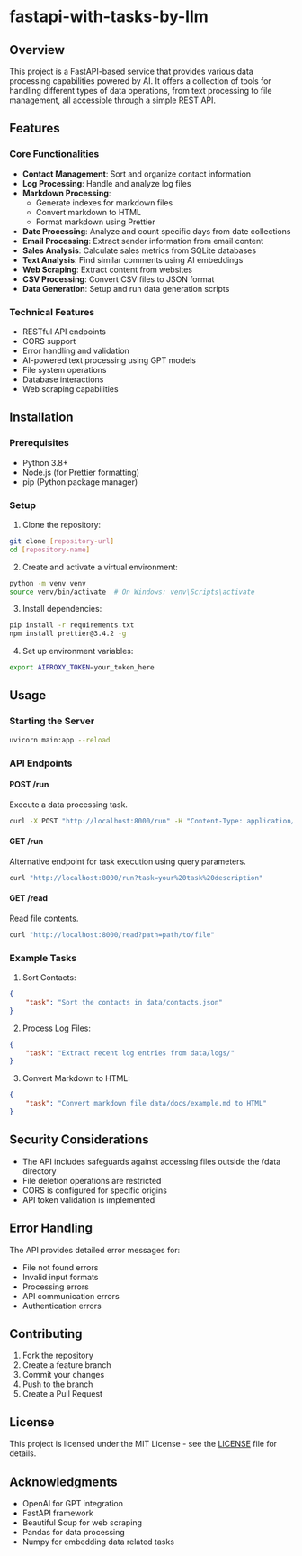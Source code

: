 # fastapi-with-tasks-by-llm


## Overview
This project is a FastAPI-based service that provides various data processing capabilities powered by AI. It offers a collection of tools for handling different types of data operations, from text processing to file management, all accessible through a simple REST API.

## Features

### Core Functionalities
- **Contact Management**: Sort and organize contact information
- **Log Processing**: Handle and analyze log files
- **Markdown Processing**: 
  - Generate indexes for markdown files
  - Convert markdown to HTML
  - Format markdown using Prettier
- **Date Processing**: Analyze and count specific days from date collections
- **Email Processing**: Extract sender information from email content
- **Sales Analysis**: Calculate sales metrics from SQLite databases
- **Text Analysis**: Find similar comments using AI embeddings
- **Web Scraping**: Extract content from websites
- **CSV Processing**: Convert CSV files to JSON format
- **Data Generation**: Setup and run data generation scripts

### Technical Features
- RESTful API endpoints
- CORS support
- Error handling and validation
- AI-powered text processing using GPT models
- File system operations
- Database interactions
- Web scraping capabilities

## Installation

### Prerequisites
- Python 3.8+
- Node.js (for Prettier formatting)
- pip (Python package manager)

### Setup
1. Clone the repository:
```bash
git clone [repository-url]
cd [repository-name]
```

2. Create and activate a virtual environment:
```bash
python -m venv venv
source venv/bin/activate  # On Windows: venv\Scripts\activate
```

3. Install dependencies:
```bash
pip install -r requirements.txt
npm install prettier@3.4.2 -g
```

4. Set up environment variables:
```bash
export AIPROXY_TOKEN=your_token_here
```

## Usage

### Starting the Server
```bash
uvicorn main:app --reload
```

### API Endpoints

#### POST /run
Execute a data processing task.
```bash
curl -X POST "http://localhost:8000/run" -H "Content-Type: application/json" -d '{"task": "your task description"}'
```

#### GET /run
Alternative endpoint for task execution using query parameters.
```bash
curl "http://localhost:8000/run?task=your%20task%20description"
```

#### GET /read
Read file contents.
```bash
curl "http://localhost:8000/read?path=path/to/file"
```

### Example Tasks

1. Sort Contacts:
```json
{
    "task": "Sort the contacts in data/contacts.json"
}
```

2. Process Log Files:
```json
{
    "task": "Extract recent log entries from data/logs/"
}
```

3. Convert Markdown to HTML:
```json
{
    "task": "Convert markdown file data/docs/example.md to HTML"
}
```

## Security Considerations
- The API includes safeguards against accessing files outside the /data directory
- File deletion operations are restricted
- CORS is configured for specific origins
- API token validation is implemented

## Error Handling
The API provides detailed error messages for:
- File not found errors
- Invalid input formats
- Processing errors
- API communication errors
- Authentication errors

## Contributing
1. Fork the repository
2. Create a feature branch
3. Commit your changes
4. Push to the branch
5. Create a Pull Request

## License
This project is licensed under the MIT License - see the [LICENSE](https://github.com/22akash/fastapi-with-tasks-by-llm/blob/main/LICENSE) file for details.


## Acknowledgments
- OpenAI for GPT integration
- FastAPI framework
- Beautiful Soup for web scraping
- Pandas for data processing
- Numpy for embedding data related tasks
